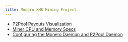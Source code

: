 ```yaml
---
title: Monero XMR Mining Project
---
```


* [P2Pool Payouts Visualization](/P2Pool-Payouts.html)
* [Miner CPU and Memory Specs](/Miner-Specs.html)
* [Configuring the Monero Daemon and P2Pool Daemon](/Kermit-Configuration.html)
